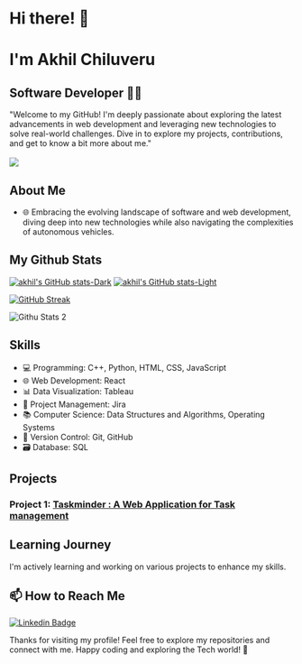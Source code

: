 # Hi there! 👋
# I'm Akhil Chiluveru
## Software Developer 👨‍💻

"Welcome to my GitHub! I'm deeply passionate about exploring the latest advancements in web development and leveraging new technologies to solve real-world challenges. Dive in to explore my projects, contributions, and get to know a bit more about me."
<br>
<br>
![](https://komarev.com/ghpvc/?username=akhil0203&style=flat-square&color=blue)

## About Me
- 🌐 Embracing the evolving landscape of software and web development, diving deep into new technologies while also navigating the complexities of autonomous vehicles.

## My Github Stats

[![akhil's GitHub stats-Dark](https://github-readme-stats.vercel.app/api?username=akhil0203&show_icons=true&theme=dark#gh-dark-mode-only)](https://github.com/akhil0203/github-readme-stats#gh-dark-mode-only)
[![akhil's GitHub stats-Light](https://github-readme-stats.vercel.app/api?username=akhil0203&show_icons=true&theme=default#gh-light-mode-only)](https://github.com/akhil0203/github-readme-stats#gh-light-mode-only)
  

  [![GitHub Streak](https://github-readme-streak-stats.herokuapp.com?user=akhil0203&theme=transparent)](https://git.io/streak-stats)

  ![Githu Stats 2](https://github-readme-stats.vercel.app/api/top-langs/?username=akhil0203)

## Skills

- 💻 Programming: C++, Python, HTML, CSS, JavaScript
- 🌐 Web Development: React
- 📊 Data Visualization: Tableau
- 📝 Project Management: Jira
- 📚 Computer Science: Data Structures and Algorithms, Operating Systems
- 🌱 Version Control: Git, GitHub
- 🗃️ Database: SQL

## Projects

### Project 1: [Taskminder : A Web Application for Task management](https://github.com/akhil0203/taskminder)



## Learning Journey

I'm actively learning and working on various projects to enhance my skills.


## 📫 How to Reach Me

[![Linkedin Badge](https://img.shields.io/badge/-LinkedIn-blue?style=flat-square&logo=Linkedin&logoColor=white&link=https://www.linkedin.com/in/akhil-chiluveru-209148121)](https://www.linkedin.com/in/akhil-chiluveru-209148121/)



Thanks for visiting my profile! Feel free to explore my repositories and connect with me.
Happy coding and exploring the Tech world! 🚀
